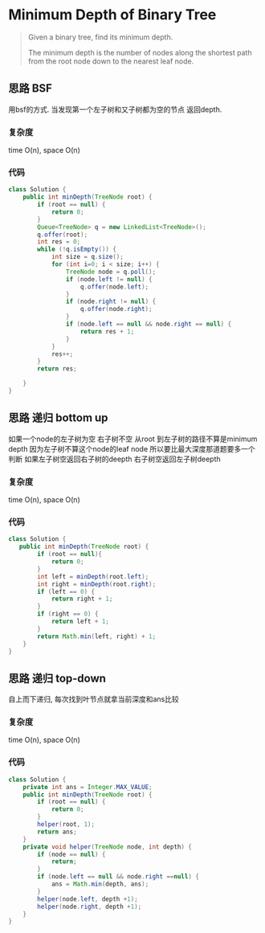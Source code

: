 # Minimum Depth of Binary Tree
> 
> Given a binary tree, find its minimum depth.
> 
> The minimum depth is the number of nodes along the shortest path from the root node down to the nearest leaf node.


## 思路 BSF
用bsf的方式. 当发现第一个左子树和又子树都为空的节点 返回depth.
### 复杂度
time O(n), space O(n)
### 代码
```java
class Solution {
    public int minDepth(TreeNode root) {
        if (root == null) {
            return 0;
        }
        Queue<TreeNode> q = new LinkedList<TreeNode>();
        q.offer(root);
        int res = 0;
        while (!q.isEmpty()) {
            int size = q.size();
            for (int i=0; i < size; i++) {
                TreeNode node = q.poll();
                if (node.left != null) {
                    q.offer(node.left);
                }
                if (node.right != null) {
                    q.offer(node.right);
                }
                if (node.left == null && node.right == null) {
                    return res + 1;
                }
            }
            res++;
        }
        return res;

    }
}
```

## 思路 递归 bottom up
如果一个node的左子树为空 右子树不空 从root 到左子树的路径不算是minimum depth
因为左子树不算这个node的leaf node
所以要比最大深度那道题要多一个判断
如果左子树空返回右子树的deepth 右子树空返回左子树deepth
### 复杂度
time O(n), space O(n)
### 代码
```java
class Solution {
   public int minDepth(TreeNode root) {
        if (root == null){
            return 0;
        }
        int left = minDepth(root.left);
        int right = minDepth(root.right);
        if (left == 0) {
            return right + 1;
        }
        if (right == 0) {
            return left + 1;
        }
        return Math.min(left, right) + 1;
    }
}
```

## 思路 递归 top-down
自上而下递归, 每次找到叶节点就拿当前深度和ans比较
### 复杂度
time O(n), space O(n)
### 代码
```java
class Solution {
    private int ans = Integer.MAX_VALUE;
    public int minDepth(TreeNode root) {
        if (root == null) {
            return 0;
        }
        helper(root, 1);
        return ans;
    }
    private void helper(TreeNode node, int depth) {
        if (node == null) {
            return;
        }
        if (node.left == null && node.right ==null) {
            ans = Math.min(depth, ans);
        }
        helper(node.left, depth +1);
        helper(node.right, depth +1);
    }
}
```
